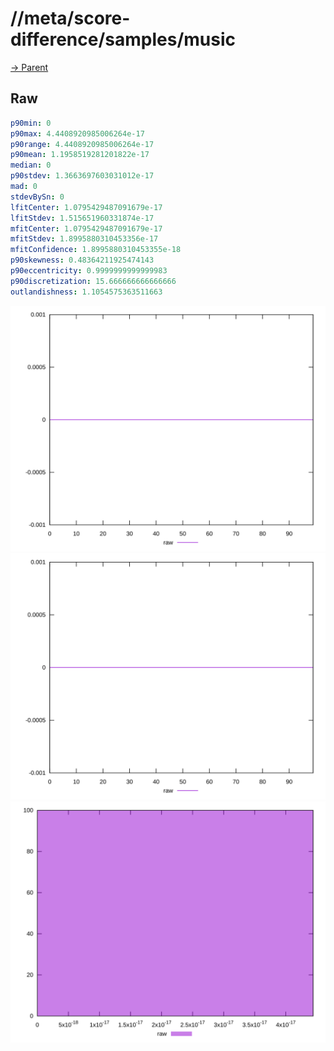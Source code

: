 
# //meta/score-difference/samples/music

[→ Parent](../..)


## Raw


```yaml
p90min: 0
p90max: 4.4408920985006264e-17
p90range: 4.4408920985006264e-17
p90mean: 1.1958519281201822e-17
median: 0
p90stdev: 1.3663697603031012e-17
mad: 0
stdevBySn: 0
lfitCenter: 1.0795429487091679e-17
lfitStdev: 1.515651960331874e-17
mfitCenter: 1.0795429487091679e-17
mfitStdev: 1.8995880310453356e-17
mfitConfidence: 1.8995880310453355e-18
p90skewness: 0.48364211925474143
p90eccentricity: 0.9999999999999983
p90discretization: 15.666666666666666
outlandishness: 1.1054575363511663

```

![PLOT: raw-values](./raw/values.svg)![PLOT: raw-sorted](./raw/sorted.svg)![PLOT: raw-histogram](./raw/histogram.svg)